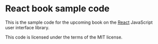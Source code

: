 React book sample code
==========

This is the sample code for the upcoming book on the [React](http://facebook.github.io/react/) JavaScript user interface library.

This code is licensed under the terms of the MIT license.
